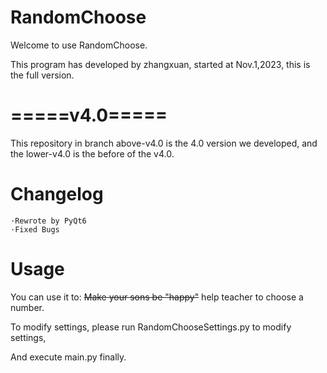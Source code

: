 # RandomChoose
Welcome to use RandomChoose.

This program has developed by zhangxuan, started at Nov.1,2023, this is the full version.

# =====v4.0=====

This repository in branch above-v4.0 is the 4.0 version we developed, and the lower-v4.0 is the before of the v4.0. 

# Changelog
    ·Rewrote by PyQt6
    ·Fixed Bugs
# Usage


You can use it to: ~~Make your sons be "happy"~~ help teacher to choose a number.

To modify settings, please run RandomChooseSettings.py to modify settings,

And execute main.py finally.
